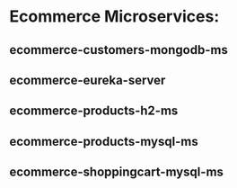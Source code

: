 
# Ecommerce Microservices:

## ecommerce-customers-mongodb-ms
## ecommerce-eureka-server
## ecommerce-products-h2-ms
## ecommerce-products-mysql-ms
## ecommerce-shoppingcart-mysql-ms
